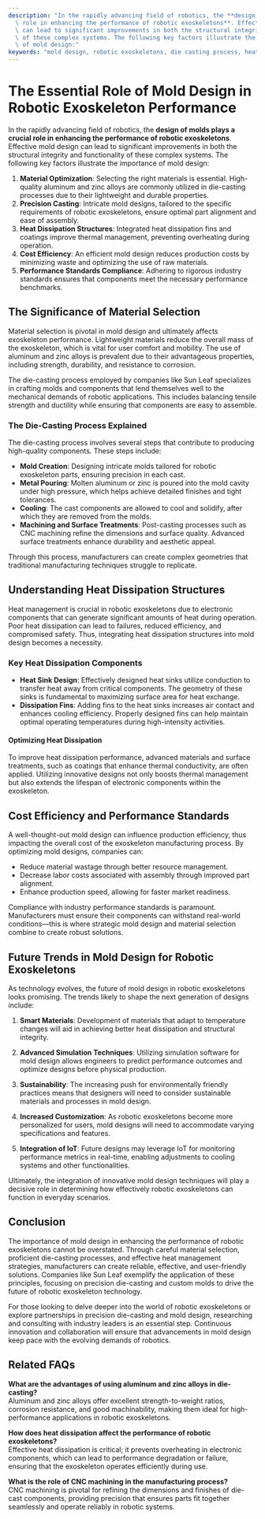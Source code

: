 ```yaml
---
description: "In the rapidly advancing field of robotics, the **design of molds plays a crucial\
  \ role in enhancing the performance of robotic exoskeletons**. Effective mold design\
  \ can lead to significant improvements in both the structural integrity and functionality\
  \ of these complex systems. The following key factors illustrate the importance\
  \ of mold design:"
keywords: "mold design, robotic exoskeletons, die casting process, heat dissipation structure"
---
```

# The Essential Role of Mold Design in Robotic Exoskeleton Performance

In the rapidly advancing field of robotics, the **design of molds plays a crucial role in enhancing the performance of robotic exoskeletons**. Effective mold design can lead to significant improvements in both the structural integrity and functionality of these complex systems. The following key factors illustrate the importance of mold design:

1. **Material Optimization**: Selecting the right materials is essential. High-quality aluminum and zinc alloys are commonly utilized in die-casting processes due to their lightweight and durable properties.
2. **Precision Casting**: Intricate mold designs, tailored to the specific requirements of robotic exoskeletons, ensure optimal part alignment and ease of assembly.
3. **Heat Dissipation Structures**: Integrated heat dissipation fins and coatings improve thermal management, preventing overheating during operation.
4. **Cost Efficiency**: An efficient mold design reduces production costs by minimizing waste and optimizing the use of raw materials.
5. **Performance Standards Compliance**: Adhering to rigorous industry standards ensures that components meet the necessary performance benchmarks.

## **The Significance of Material Selection**

Material selection is pivotal in mold design and ultimately affects exoskeleton performance. Lightweight materials reduce the overall mass of the exoskeleton, which is vital for user comfort and mobility. The use of aluminum and zinc alloys is prevalent due to their advantageous properties, including strength, durability, and resistance to corrosion. 

The die-casting process employed by companies like Sun Leaf specializes in crafting molds and components that lend themselves well to the mechanical demands of robotic applications. This includes balancing tensile strength and ductility while ensuring that components are easy to assemble.

### **The Die-Casting Process Explained**

The die-casting process involves several steps that contribute to producing high-quality components. These steps include:

- **Mold Creation**: Designing intricate molds tailored for robotic exoskeleton parts, ensuring precision in each cast.
- **Metal Pouring**: Molten aluminum or zinc is poured into the mold cavity under high pressure, which helps achieve detailed finishes and tight tolerances.
- **Cooling**: The cast components are allowed to cool and solidify, after which they are removed from the molds.
- **Machining and Surface Treatments**: Post-casting processes such as CNC machining refine the dimensions and surface quality. Advanced surface treatments enhance durability and aesthetic appeal.

Through this process, manufacturers can create complex geometries that traditional manufacturing techniques struggle to replicate.

## **Understanding Heat Dissipation Structures**

Heat management is crucial in robotic exoskeletons due to electronic components that can generate significant amounts of heat during operation. Poor heat dissipation can lead to failures, reduced efficiency, and compromised safety. Thus, integrating heat dissipation structures into mold design becomes a necessity.

### **Key Heat Dissipation Components**

- **Heat Sink Design**: Effectively designed heat sinks utilize conduction to transfer heat away from critical components. The geometry of these sinks is fundamental to maximizing surface area for heat exchange.
- **Dissipation Fins**: Adding fins to the heat sinks increases air contact and enhances cooling efficiency. Properly designed fins can help maintain optimal operating temperatures during high-intensity activities.

#### **Optimizing Heat Dissipation**

To improve heat dissipation performance, advanced materials and surface treatments, such as coatings that enhance thermal conductivity, are often applied. Utilizing innovative designs not only boosts thermal management but also extends the lifespan of electronic components within the exoskeleton.

## **Cost Efficiency and Performance Standards**

A well-thought-out mold design can influence production efficiency, thus impacting the overall cost of the exoskeleton manufacturing process. By optimizing mold designs, companies can:

- Reduce material wastage through better resource management.
- Decrease labor costs associated with assembly through improved part alignment.
- Enhance production speed, allowing for faster market readiness.

Compliance with industry performance standards is paramount. Manufacturers must ensure their components can withstand real-world conditions—this is where strategic mold design and material selection combine to create robust solutions.

## **Future Trends in Mold Design for Robotic Exoskeletons**

As technology evolves, the future of mold design in robotic exoskeletons looks promising. The trends likely to shape the next generation of designs include:

1. **Smart Materials**: Development of materials that adapt to temperature changes will aid in achieving better heat dissipation and structural integrity.
  
2. **Advanced Simulation Techniques**: Utilizing simulation software for mold design allows engineers to predict performance outcomes and optimize designs before physical production.

3. **Sustainability**: The increasing push for environmentally friendly practices means that designers will need to consider sustainable materials and processes in mold design.

4. **Increased Customization**: As robotic exoskeletons become more personalized for users, mold designs will need to accommodate varying specifications and features.

5. **Integration of IoT**: Future designs may leverage IoT for monitoring performance metrics in real-time, enabling adjustments to cooling systems and other functionalities.

Ultimately, the integration of innovative mold design techniques will play a decisive role in determining how effectively robotic exoskeletons can function in everyday scenarios.

## **Conclusion**

The importance of mold design in enhancing the performance of robotic exoskeletons cannot be overstated. Through careful material selection, proficient die-casting processes, and effective heat management strategies, manufacturers can create reliable, effective, and user-friendly solutions. Companies like Sun Leaf exemplify the application of these principles, focusing on precision die-casting and custom molds to drive the future of robotic exoskeleton technology. 

For those looking to delve deeper into the world of robotic exoskeletons or explore partnerships in precision die-casting and mold design, researching and consulting with industry leaders is an essential step. Continuous innovation and collaboration will ensure that advancements in mold design keep pace with the evolving demands of robotics.

## Related FAQs

**What are the advantages of using aluminum and zinc alloys in die-casting?**  
Aluminum and zinc alloys offer excellent strength-to-weight ratios, corrosion resistance, and good machinability, making them ideal for high-performance applications in robotic exoskeletons.

**How does heat dissipation affect the performance of robotic exoskeletons?**  
Effective heat dissipation is critical; it prevents overheating in electronic components, which can lead to performance degradation or failure, ensuring that the exoskeleton operates efficiently during use.

**What is the role of CNC machining in the manufacturing process?**  
CNC machining is pivotal for refining the dimensions and finishes of die-cast components, providing precision that ensures parts fit together seamlessly and operate reliably in robotic systems.
